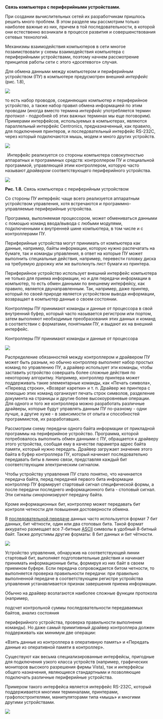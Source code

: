 ﻿**Связь компьютера с периферийными устройствами.**

При создании вычислительных сетей их разработчикам пришлось решить много проблем. В этом разделе мы рассмотрим только наиболее важные из них, причем в той последовательности, в которой они естественно возникали в процессе развития и совершенствования сетевых технологий.

Механизмы взаимодействия компьютеров в сети многое позаимствовали у схемы взаимодействия компьютера с периферийными устройствами, поэтому начнем рассмотрение принципов работы сети с этого «досетевого» случая.

Для обмена данными между компьютером и периферийным устройством (ПУ) в компьютере предусмотрен внешний *интерфейс* (рис. 1.8), 

![](Aspose.Words.bbfc9bbd-07bd-460c-922c-1e915c58e5ea.001.png)

то есть набор проводов, соединяющих компьютер и периферийное устройство, а также набор правил обмена информацией по этим проводам (иногда вместо термина *интерфейс* употребляется термин *протокол* - подробней об этих важных терминах мы еще поговорим). Примерами интерфейсов, используемых в компьютерах, являются параллельный интерфейс Centronics, предназначенный, как правило, для подключения принтеров, и последовательный интерфейс RS-232C, через который подключаются мышь, модем и много других устройств.

![](Aspose.Words.bbfc9bbd-07bd-460c-922c-1e915c58e5ea.002.png)

` `Интерфейс реализуется со стороны компьютера совокупностью аппаратных и программных средств: контроллером ПУ и специальной программой, управляющей этим контроллером, которую часто называют *драйвером* соответствующего  периферийного устройства.

![](Aspose.Words.bbfc9bbd-07bd-460c-922c-1e915c58e5ea.003.png)

**Рис. 1.8.** Связь компьютера с периферийным устройством

Со стороны ПУ интерфейс чаще всего реализуется аппаратным устройством управления, хотя встречаются и программно-управляемые периферийные устройства.

Программа, выполняемая процессором, может обмениваться данными с помощью команд ввода/вывода с любыми модулями, подключенными к внутренней шине компьютера, в том числе и с контроллерами ПУ.

Периферийные устройства могут принимать от компьютера как данные, например, байты информации, которую нужно распечатать на бумаге, так и команды управления, в ответ на которые ПУ может выполнить специальные действия, например, перевести головку диска на требуемую дорожку или же вытолкнуть лист бумаги из принтера.

Периферийное устройство использует внешний интерфейс компьютера не только для приема информации, но и для передачи информации в компьютер, то есть обмен данными по внешнему интерфейсу, как правило, является двунаправленным. Так, например, даже принтер, который по своей природе является устройством вывода информации, возвращает в компьютер данные о своем состоянии.

Контроллеры ПУ принимают команды и данные от процессора в свой внутренний буфер, который часто называется регистром или портом, затем выполняют необходимые преобразования этих данных и команд в соответствии с форматами, понятными ПУ, и выдают их на внешний интерфейс.

Контроллеры ПУ принимают команды и данные от процессора

![](Aspose.Words.bbfc9bbd-07bd-460c-922c-1e915c58e5ea.004.png)

Распределение обязанностей между контроллером и драйвером ПУ может быть разным, но обычно контроллер выполняет набор простых команд по управлению ПУ, а драйвер использует эти команды, чтобы заставить устройство совершать более сложные действия по некоторому алгоритму. Например, контроллер принтера может поддерживать такие элементарные команды, как «Печать символа», «Перевод строки», «Возврат каретки» и т. п. Драйвер же принтера с помощью этих команд организует печать строк символов, разделение документа на страницы и другие более высокоуровневые операции. Для одного и того же контроллера можно разработать различные драйверы, которые будут управлять данным ПУ по-разному - одни лучше, а другие хуже - в зависимости от опыта и способностей программистов, их разработавших.

Рассмотрим схему передачи одного байта информации от прикладной программы на периферийное устройство. Программа, которой потребовалось выполнить обмен данными с ПУ, обращается к драйверу этого устройства, сообщая ему в качестве параметра адрес байта памяти, который нужно передать. Драйвер загружает значение этого байта в буфер контроллера ПУ, который начинает последовательно передавать биты в линию связи, представляя каждый бит соответствующим электрическим сигналом.

Чтобы устройству управления ПУ стало понятно, что начинается передача байта, перед передачей первого бита информации контроллер ПУ формирует стартовый сигнал специфической формы, а после передачи последнего информационного бита - стоповый сигнал. Эти сигналы *синхронизируют* передачу байта.

Кроме информационных бит, контроллер может передавать бит контроля четности для повышения достоверности обмена. 

В [последовательной передаче](https://ru.wikipedia.org/wiki/%D0%9F%D0%BE%D1%81%D0%BB%D0%B5%D0%B4%D0%BE%D0%B2%D0%B0%D1%82%D0%B5%D0%BB%D1%8C%D0%BD%D1%8B%D0%B9_%D0%BF%D0%BE%D1%80%D1%82 "Последовательный порт") данных часто используется формат 7 бит данных, бит чётности, один или два стоповых бита. Такой формат аккуратно размещает все 7-битные [ASCII](https://ru.wikipedia.org/wiki/ASCII "ASCII") символы в удобный 8-битный байт. Также допустимы другие форматы: 8 бит данных и бит чётности.

![](Aspose.Words.bbfc9bbd-07bd-460c-922c-1e915c58e5ea.005.png)

Устройство управления, обнаружив на соответствующей линии стартовый бит, выполняет подготовительные действия и начинает принимать информационные биты, формируя из них байт в своем приемном буфере. Если передача сопровождается битом четности, то выполняется проверка правильности передачи: при правильно выполненной передаче в соответствующем регистре устройства управления устанавливается признак завершения приема информации.

Обычно на драйвер возлагаются наиболее сложные функции протокола (например,

подсчет контрольной суммы последовательности передаваемых байтов, анализ состояния

периферийного устройства, проверка правильности выполнения команды). Но даже самый примитивный драйвер контроллера должен поддерживать как минимум две операции:

«Взять данные из контроллера в оперативную память» и «Передать данные из оперативной памяти в контроллер».

Существуют как весьма специализированные интерфейсы, пригодные для подключения узкого класса устройств (например, графических мониторов высокого разрешения фирмы Vista), так и интерфейсы общего назначения, являющиеся стандартными и позволяющие подключать различные периферийные устройства.

Примером такого интерфейса является интерфейс RS-232C, который поддерживается многими терминалами, принтерами, графопостроителями, манипуляторами типа «мышь» и многими другими устройствами.


![](Aspose.Words.bbfc9bbd-07bd-460c-922c-1e915c58e5ea.006.png)

